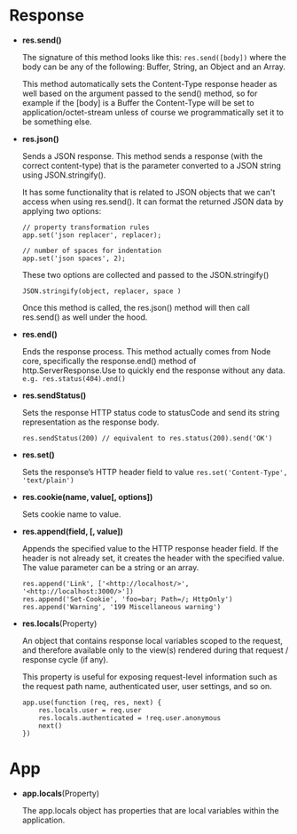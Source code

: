 

# Response
- **res.send()**

    The signature of this method looks like this: `res.send([body])` where the body can be any of the following: Buffer, String, an Object and an Array. 
    
    This method automatically sets the Content-Type response header as well based on the argument passed to the send() method, so for example if the [body] is a Buffer the Content-Type will be set to application/octet-stream unless of course we programmatically set it to be something else.

- **res.json()**

    Sends a JSON response. This method sends a response (with the correct content-type) that is the parameter converted to a JSON string using JSON.stringify().
    
    It has some functionality that is related to JSON objects that we can't access when using res.send(). It can format the returned JSON data by applying two options:
    ```
    // property transformation rules
    app.set('json replacer', replacer); 

    // number of spaces for indentation
    app.set('json spaces', 2); 
    ```

    These two options are collected and passed to the JSON.stringify()

    `JSON.stringify(object, replacer, space )`
    
    Once this method is called, the res.json() method will then call res.send() as well under the hood.

- **res.end()**

    Ends the response process. This method actually comes from Node core, specifically the response.end() method of http.ServerResponse.Use to quickly end the response without any data. `e.g. res.status(404).end()`

- **res.sendStatus()**

    Sets the response HTTP status code to statusCode and send its string representation as the response body.

    ```
    res.sendStatus(200) // equivalent to res.status(200).send('OK')
    ```


- **res.set()**

    Sets the response’s HTTP header field to value
    `res.set('Content-Type', 'text/plain')`

- **res.cookie(name, value[, options])**

    Sets cookie name to value.

- **res.append(field, [, value])**

    Appends the specified value to the HTTP response header field. If the header is not already set, it creates the header with the specified value. The value parameter can be a string or an array.
    ```
    res.append('Link', ['<http://localhost/>', '<http://localhost:3000/>'])
    res.append('Set-Cookie', 'foo=bar; Path=/; HttpOnly')
    res.append('Warning', '199 Miscellaneous warning')
    ```

- **res.locals**(Property)
    
    An object that contains response local variables scoped to the request, and therefore available only to the view(s) rendered during that request / response cycle (if any). 
    
    This property is useful for exposing request-level information such as the request path name, authenticated user, user settings, and so on.
    ```
    app.use(function (req, res, next) {
        res.locals.user = req.user
        res.locals.authenticated = !req.user.anonymous
        next()
    })
    ```

# App
- **app.locals**(Property)

    The app.locals object has properties that are local variables within the application.
